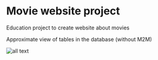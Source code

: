 # Movie website project
 Education project to create website about movies

Approximate view of tables in the database (without M2M)

![all text](https://user-images.githubusercontent.com/82338605/176542229-13fc42e2-b956-4fe5-9512-11578f0db9b1.png)
